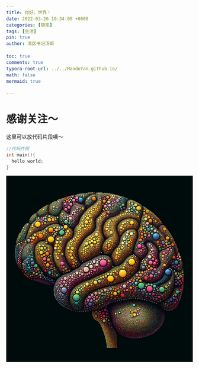 ```yaml
---
title: 你好，世界！
date: 2022-03-26 10:34:00 +0800
categories: [随笔]
tags: [生活]
pin: true
author: 湾区书记汤姆

toc: true
comments: true
typora-root-url: ../../MandoYan.github.io/
math: false
mermaid: true

---
```


# 感谢关注～ 


这里可以放代码片段噢～
```c++
//代码片段
int main(){
  hello world;
}
```



![98F695AD-AADD-4CF0-AB3A-CA2C717BFA77_1_105_c](/assets/blog_res/2021-03-30-hello-world.assets/98F695AD-AADD-4CF0-AB3A-CA2C717BFA77_1_105_c.jpeg)